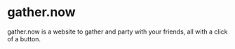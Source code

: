 # gather.now
gather.now is a website to gather and party with your friends, all with a click of a button.